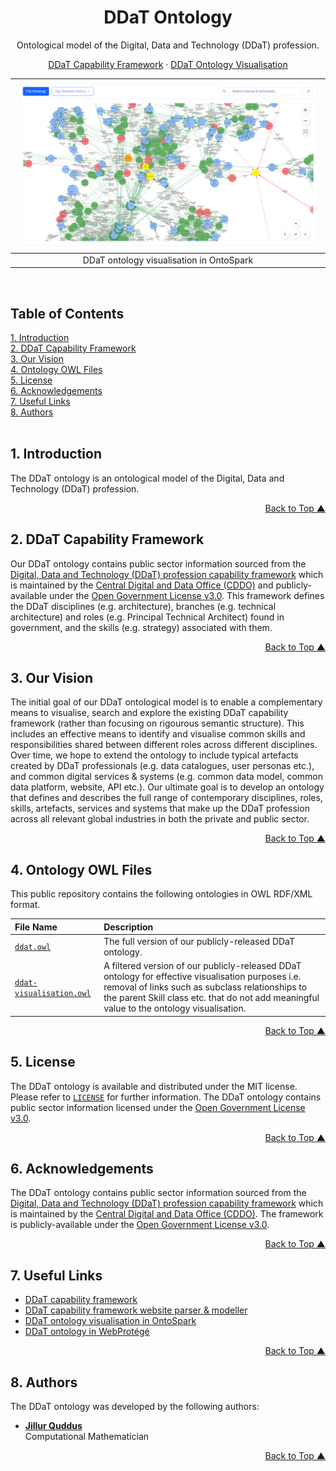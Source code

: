 <a name="readme-top"></a>
<div align="center">
<h1>DDaT Ontology</h1>
<p>Ontological model of the Digital, Data and Technology (DDaT) profession.</p>
<p><a href="https://ddat-capability-framework.service.gov.uk/" target="_blank">DDaT Capability Framework</a> · <a href="https://app.ontospark.com/?ontologyid=ddat" target="_blank">DDaT Ontology Visualisation</a></p>
</div>

|   ![DDaT Ontology](assets/images/ddat-ontology-ontospark-screenshot.png "DDaT Ontology")   |
|:--------------------------------------:|
| DDaT ontology visualisation in OntoSpark |
<br/>

## Table of Contents  
[1. Introduction](#introduction)<br/>
[2. DDaT Capability Framework](#ddat-capability-framework)<br/>
[3. Our Vision](#vision)<br/>
[4. Ontology OWL Files](#ontologies)<br/>
[5. License](#license)<br/>
[6. Acknowledgements](#acknowledgements)<br/>
[7. Useful Links](#useful-links)<br/>
[8. Authors](#authors)<br/>
<br/>

## <a name="introduction"></a>1. Introduction

The DDaT ontology is an ontological model of the Digital, Data and Technology (DDaT) profession. 

<p align="right"><a href="#readme-top">Back to Top &#9650;</a></p>

## <a name="ddat-capability-framework"></a>2. DDaT Capability Framework

Our DDaT ontology contains public sector information sourced from the [Digital, Data and Technology (DDaT) profession capability framework](https://ddat-capability-framework.service.gov.uk/) which is maintained by the [Central Digital and Data Office (CDDO)](https://www.gov.uk/government/organisations/central-digital-and-data-office) and publicly-available under the [Open Government License v3.0](https://www.nationalarchives.gov.uk/doc/open-government-licence/version/3/). This framework defines the DDaT disciplines (e.g. architecture), branches (e.g. technical architecture) and roles (e.g. Principal Technical Architect) found in government, and the skills (e.g. strategy) associated with them.

<p align="right"><a href="#readme-top">Back to Top &#9650;</a></p>

## <a name="vision"></a>3. Our Vision

The initial goal of our DDaT ontological model is to enable a complementary means to visualise, search and explore the existing DDaT capability framework (rather than focusing on rigourous semantic structure). This includes an effective means to identify and visualise common skills and responsibilities shared between different roles across different disciplines. Over time, we hope to extend the ontology to include typical artefacts created by DDaT professionals (e.g. data catalogues, user personas etc.), and common digital services & systems (e.g. common data model, common data platform, website, API etc.). Our ultimate goal is to develop an ontology that defines and describes the full range of contemporary disciplines, roles, skills, artefacts, services and systems that make up the DDaT profession across all relevant global industries in both the private and public sector.

<p align="right"><a href="#readme-top">Back to Top &#9650;</a></p>

## <a name="ontologies"></a>4. Ontology OWL Files

This public repository contains the following ontologies in OWL RDF/XML format.

File Name | Description
:--- | :---
[`ddat.owl`](ddat.owl) | The full version of our publicly-released DDaT ontology.
[`ddat-visualisation.owl`](ddat-visualisation.owl) | A filtered version of our publicly-released DDaT ontology for effective visualisation purposes i.e. removal of links such as subclass relationships to the parent Skill class etc. that do not add meaningful value to the ontology visualisation.

<p align="right"><a href="#readme-top">Back to Top &#9650;</a></p>

## <a name="license"></a>5. License

The DDaT ontology is available and distributed under the MIT license. Please refer to [`LICENSE`](https://github.com/hyperlearningai/ddat-ontology/blob/main/LICENSE) for further information. The DDaT ontology contains public sector information licensed under the [Open Government License v3.0](https://www.nationalarchives.gov.uk/doc/open-government-licence/version/3/).

<p align="right"><a href="#readme-top">Back to Top &#9650;</a></p>

## <a name="acknowledgements"></a>6. Acknowledgements

The DDaT ontology contains public sector information sourced from the [Digital, Data and Technology (DDaT) profession capability framework](https://ddat-capability-framework.service.gov.uk/) which is maintained by the [Central Digital and Data Office (CDDO)](https://www.gov.uk/government/organisations/central-digital-and-data-office). The framework is publicly-available under the [Open Government License v3.0](https://www.nationalarchives.gov.uk/doc/open-government-licence/version/3/). 

<p align="right"><a href="#readme-top">Back to Top &#9650;</a></p>

## <a name="useful-links"></a>7. Useful Links

* [DDaT capability framework](https://ddat-capability-framework.service.gov.uk/)
* [DDaT capability framework website parser & modeller](https://github.com/hyperlearningai/ddat-ontology-modeller)
* [DDaT ontology visualisation in OntoSpark](https://app.ontospark.com/?ontologyid=ddat)
* [DDaT ontology in WebProtégé](https://webprotege.stanford.edu/#projects/a86cf6a3-c6f1-4dc8-a8db-b8be17e39736/edit/Classes)

<p align="right"><a href="#readme-top">Back to Top &#9650;</a></p>

## <a name="authors"></a>8. Authors

The DDaT ontology was developed by the following authors:

* **[Jillur Quddus](https://hyperlearning.ai/team/jillurquddus/)**<br/>Computational Mathematician

<p align="right"><a href="#readme-top">Back to Top &#9650;</a></p>
